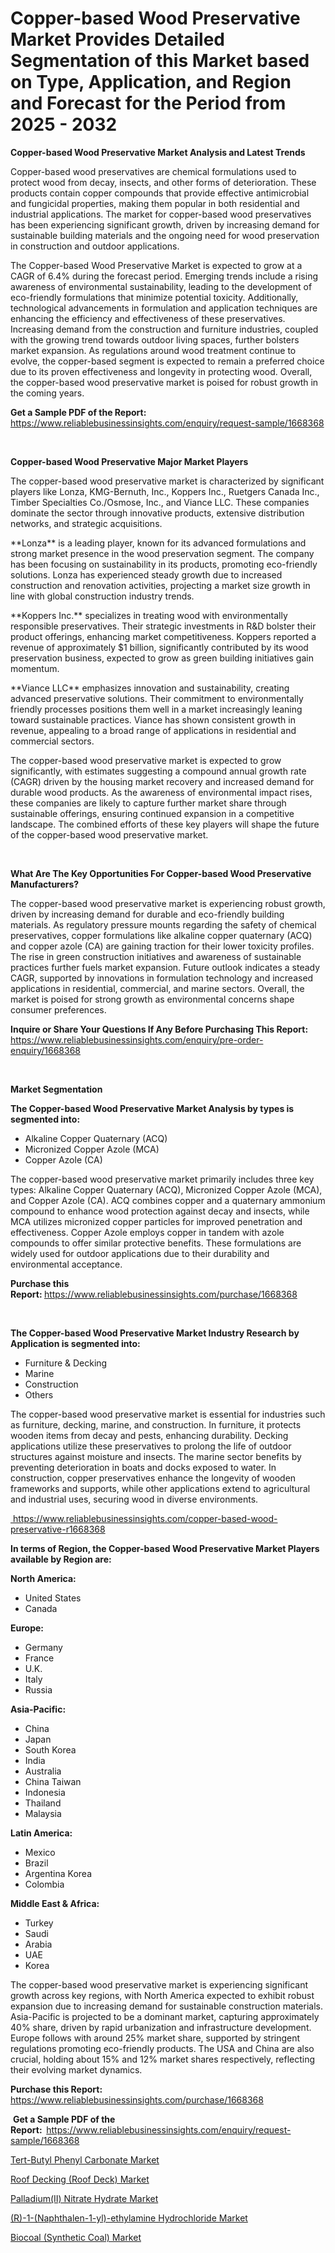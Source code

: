 <p><h1>Copper-based Wood Preservative Market Provides Detailed Segmentation of this Market based on Type, Application, and Region and Forecast for the Period from 2025 - 2032</h1></p><p><strong>Copper-based Wood Preservative Market Analysis and Latest Trends</strong></p>
<p><p>Copper-based wood preservatives are chemical formulations used to protect wood from decay, insects, and other forms of deterioration. These products contain copper compounds that provide effective antimicrobial and fungicidal properties, making them popular in both residential and industrial applications. The market for copper-based wood preservatives has been experiencing significant growth, driven by increasing demand for sustainable building materials and the ongoing need for wood preservation in construction and outdoor applications.</p><p>The Copper-based Wood Preservative Market is expected to grow at a CAGR of 6.4% during the forecast period. Emerging trends include a rising awareness of environmental sustainability, leading to the development of eco-friendly formulations that minimize potential toxicity. Additionally, technological advancements in formulation and application techniques are enhancing the efficiency and effectiveness of these preservatives. Increasing demand from the construction and furniture industries, coupled with the growing trend towards outdoor living spaces, further bolsters market expansion. As regulations around wood treatment continue to evolve, the copper-based segment is expected to remain a preferred choice due to its proven effectiveness and longevity in protecting wood. Overall, the copper-based wood preservative market is poised for robust growth in the coming years.</p></p>
<p><strong>Get a Sample PDF of the Report:&nbsp;</strong> <a href="https://www.reliablebusinessinsights.com/enquiry/request-sample/1668368?utm_campaign=96&utm_medium=2&utm_source=Github&utm_content=ia&utm_term=02042025&utm_id=copper-based-wood-preservative">https://www.reliablebusinessinsights.com/enquiry/request-sample/1668368</a></p>
<p>&nbsp;</p>
<p><strong>Copper-based Wood Preservative Major Market Players</strong></p>
<p><p>The copper-based wood preservative market is characterized by significant players like Lonza, KMG-Bernuth, Inc., Koppers Inc., Ruetgers Canada Inc., Timber Specialties Co./Osmose, Inc., and Viance LLC. These companies dominate the sector through innovative products, extensive distribution networks, and strategic acquisitions.</p><p>**Lonza** is a leading player, known for its advanced formulations and strong market presence in the wood preservation segment. The company has been focusing on sustainability in its products, promoting eco-friendly solutions. Lonza has experienced steady growth due to increased construction and renovation activities, projecting a market size growth in line with global construction industry trends. </p><p>**Koppers Inc.** specializes in treating wood with environmentally responsible preservatives. Their strategic investments in R&D bolster their product offerings, enhancing market competitiveness. Koppers reported a revenue of approximately $1 billion, significantly contributed by its wood preservation business, expected to grow as green building initiatives gain momentum.</p><p>**Viance LLC** emphasizes innovation and sustainability, creating advanced preservative solutions. Their commitment to environmentally friendly processes positions them well in a market increasingly leaning toward sustainable practices. Viance has shown consistent growth in revenue, appealing to a broad range of applications in residential and commercial sectors.</p><p>The copper-based wood preservative market is expected to grow significantly, with estimates suggesting a compound annual growth rate (CAGR) driven by the housing market recovery and increased demand for durable wood products. As the awareness of environmental impact rises, these companies are likely to capture further market share through sustainable offerings, ensuring continued expansion in a competitive landscape. The combined efforts of these key players will shape the future of the copper-based wood preservative market.</p></p>
<p>&nbsp;</p>
<p><strong>What Are The Key Opportunities For Copper-based Wood Preservative Manufacturers?</strong></p>
<p><p>The copper-based wood preservative market is experiencing robust growth, driven by increasing demand for durable and eco-friendly building materials. As regulatory pressure mounts regarding the safety of chemical preservatives, copper formulations like alkaline copper quaternary (ACQ) and copper azole (CA) are gaining traction for their lower toxicity profiles. The rise in green construction initiatives and awareness of sustainable practices further fuels market expansion. Future outlook indicates a steady CAGR, supported by innovations in formulation technology and increased applications in residential, commercial, and marine sectors. Overall, the market is poised for strong growth as environmental concerns shape consumer preferences.</p></p>
<p><strong>Inquire or Share Your Questions If Any Before Purchasing This Report:</strong> <a href="https://www.reliablebusinessinsights.com/enquiry/pre-order-enquiry/1668368?utm_campaign=96&utm_medium=2&utm_source=Github&utm_content=ia&utm_term=02042025&utm_id=copper-based-wood-preservative">https://www.reliablebusinessinsights.com/enquiry/pre-order-enquiry/1668368</a></p>
<p>&nbsp;</p>
<p><strong>Market Segmentation</strong></p>
<p><strong>The Copper-based Wood Preservative Market Analysis by types is segmented into:</strong></p>
<p><ul><li>Alkaline Copper Quaternary (ACQ)</li><li>Micronized Copper Azole (MCA)</li><li>Copper Azole (CA)</li></ul></p>
<p><p>The copper-based wood preservative market primarily includes three key types: Alkaline Copper Quaternary (ACQ), Micronized Copper Azole (MCA), and Copper Azole (CA). ACQ combines copper and a quaternary ammonium compound to enhance wood protection against decay and insects, while MCA utilizes micronized copper particles for improved penetration and effectiveness. Copper Azole employs copper in tandem with azole compounds to offer similar protective benefits. These formulations are widely used for outdoor applications due to their durability and environmental acceptance.</p></p>
<p><strong>Purchase this Report:&nbsp;</strong><a href="https://www.reliablebusinessinsights.com/purchase/1668368?utm_campaign=96&utm_medium=2&utm_source=Github&utm_content=ia&utm_term=02042025&utm_id=copper-based-wood-preservative">https://www.reliablebusinessinsights.com/purchase/1668368</a></p>
<p>&nbsp;</p>
<p><strong>The Copper-based Wood Preservative Market Industry Research by Application is segmented into:</strong></p>
<p><ul><li>Furniture & Decking</li><li>Marine</li><li>Construction</li><li>Others</li></ul></p>
<p><p>The copper-based wood preservative market is essential for industries such as furniture, decking, marine, and construction. In furniture, it protects wooden items from decay and pests, enhancing durability. Decking applications utilize these preservatives to prolong the life of outdoor structures against moisture and insects. The marine sector benefits by preventing deterioration in boats and docks exposed to water. In construction, copper preservatives enhance the longevity of wooden frameworks and supports, while other applications extend to agricultural and industrial uses, securing wood in diverse environments.</p></p>
<p><a href="https://www.reliablebusinessinsights.com/copper-based-wood-preservative-r1668368?utm_campaign=96&utm_medium=2&utm_source=Github&utm_content=ia&utm_term=02042025&utm_id=copper-based-wood-preservative">&nbsp;https://www.reliablebusinessinsights.com/copper-based-wood-preservative-r1668368</a></p>
<p><strong>In terms of Region, the Copper-based Wood Preservative Market Players available by Region are:</strong></p>
<p>
    <p> <strong> North America: </strong>
        <ul>
            <li>United States</li>
            <li>Canada</li>
        </ul>
        </p> 
    <p> <strong> Europe: </strong>
        <ul>
            <li>Germany</li>
            <li>France</li>
            <li>U.K.</li>
            <li>Italy</li>
            <li>Russia</li>
        </ul>
        </p> 
    <p> <strong> Asia-Pacific: </strong>
        <ul>
            <li>China</li>
            <li>Japan</li>
            <li>South Korea</li>
            <li>India</li>
            <li>Australia</li>
            <li>China Taiwan</li>
            <li>Indonesia</li>
            <li>Thailand</li>
            <li>Malaysia</li>
        </ul>
        </p> 
    <p> <strong> Latin America: </strong>
        <ul>
            <li>Mexico</li>
            <li>Brazil</li>
            <li>Argentina Korea</li>
            <li>Colombia</li>
        </ul>
        </p> 
    <p> <strong> Middle East & Africa: </strong>
        <ul>
            <li>Turkey</li>
            <li>Saudi</li>
            <li>Arabia</li>
            <li>UAE</li>
            <li>Korea</li>
        </ul>
    </p>
    </p>
<p><p>The copper-based wood preservative market is experiencing significant growth across key regions, with North America expected to exhibit robust expansion due to increasing demand for sustainable construction materials. Asia-Pacific is projected to be a dominant market, capturing approximately 40% share, driven by rapid urbanization and infrastructure development. Europe follows with around 25% market share, supported by stringent regulations promoting eco-friendly products. The USA and China are also crucial, holding about 15% and 12% market shares respectively, reflecting their evolving market dynamics.</p></p>
<p><strong>Purchase this Report: </strong><a href="https://www.reliablebusinessinsights.com/purchase/1668368?utm_campaign=96&utm_medium=2&utm_source=Github&utm_content=ia&utm_term=02042025&utm_id=copper-based-wood-preservative">https://www.reliablebusinessinsights.com/purchase/1668368</a></p>
<p>&nbsp;<strong>Get a Sample PDF of the Report:&nbsp;&nbsp;</strong><a href="https://www.reliablebusinessinsights.com/enquiry/request-sample/1668368?utm_campaign=96&utm_medium=2&utm_source=Github&utm_content=ia&utm_term=02042025&utm_id=copper-based-wood-preservative">https://www.reliablebusinessinsights.com/enquiry/request-sample/1668368</a></p>
<p><strong></strong></p>
<p><p><a href="https://github.com/timayuethem/Market-Research-Report-List-1/blob/main/tert-butyl-phenyl-carbonate-market.md?utm_campaign=96&utm_medium=2&utm_source=Github&utm_content=ia&utm_term=02042025&utm_id=copper-based-wood-preservative">Tert-Butyl Phenyl Carbonate Market</a></p><p><a href="https://github.com/sekohlorik/Market-Research-Report-List-1/blob/main/roof-decking-roof-deck-market.md?utm_campaign=96&utm_medium=2&utm_source=Github&utm_content=ia&utm_term=02042025&utm_id=copper-based-wood-preservative">Roof Decking (Roof Deck) Market</a></p><p><a href="https://github.com/brabolyrah3h/Market-Research-Report-List-1/blob/main/palladiumii-nitrate-hydrate-market.md?utm_campaign=96&utm_medium=2&utm_source=Github&utm_content=ia&utm_term=02042025&utm_id=copper-based-wood-preservative">Palladium(II) Nitrate Hydrate Market</a></p><p><a href="https://github.com/rembaentin6f/Market-Research-Report-List-1/blob/main/r-1-naphthalen-1-yl-ethylamine-hydrochloride-market.md?utm_campaign=96&utm_medium=2&utm_source=Github&utm_content=ia&utm_term=02042025&utm_id=copper-based-wood-preservative">(R)-1-(Naphthalen-1-yl)-ethylamine Hydrochloride Market</a></p><p><a href="https://github.com/avirsuckra/Market-Research-Report-List-1/blob/main/biocoal-synthetic-coal-market.md?utm_campaign=96&utm_medium=2&utm_source=Github&utm_content=ia&utm_term=02042025&utm_id=copper-based-wood-preservative">Biocoal (Synthetic Coal) Market</a></p></p>